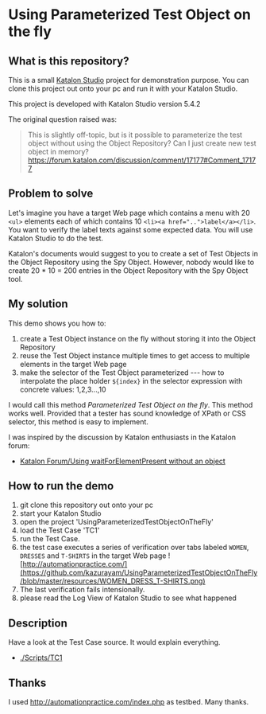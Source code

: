 Using Parameterized Test Object on the fly
==========================================

## What is this repository?

This is a small [Katalon Studio](https://www.katalon.com/) project for demonstration purpose. You can clone this project out onto your pc
and run it with your Katalon Studio.

This project is developed with Katalon Studio version 5.4.2

The original question raised was:

>This is slightly off-topic, but is it possible to parameterize the test object without using the Object Repository?
Can I just create new test object in memory?
>https://forum.katalon.com/discussion/comment/17177#Comment_17177

## Problem to solve

Let's imagine you have a target Web page which contains a menu with 20 `<ul>` elements each of which contains 10 `<li><a href="..">label</a></li>`. You want to verify the label texts against some expected data. You will use Katalon Studio to do the test.

Katalon's documents would suggest to you to create a set of Test Objects in the Object Repository using the Spy Object. However, nobody would like to  create 20 * 10 = 200 entries in the Object Repository with the Spy Object tool.

## My solution

This demo shows you how to:

1. create a Test Object instance on the fly without storing it into the Object Repository
2. reuse the Test Object instance multiple times to get access to multiple elements in the target Web page
3. make the selector of the Test Object parameterized --- how to interpolate the place holder `${index}` in the selector expression with concrete values: 1,2,3...,10

I would call this method *Parameterized Test Object on the fly*. This method works well. Provided that a tester has sound knowledge of XPath or CSS selector, this method is easy to implement.

I was inspired by the discussion by Katalon enthusiasts in the Katalon forum:
- [Katalon Forum/Using waitForElementPresent without an object]( https://forum.katalon.com/discussion/5852/using-waitforelementpresent-without-an-object)

## How to run the demo

1. git clone this repository out onto your pc
2. start your Katalon Studio
3. open the project 'UsingParameterizedTestObjectOnTheFly'
4. load the Test Case 'TC1'
5. run the Test Case.
6. the test case executes a series of verification over tabs labeled `WOMEN`, `DRESSES` and `T-SHIRTS` in the target Web page  ![http://automationpractice.com/](https://github.com/kazurayam/UsingParameterizedTestObjectOnTheFly/blob/master/resources/WOMEN_DRESS_T-SHIRTS.png)
7. The last verification fails  intensionally.
8. please read the Log View of Katalon Studio to see what happened

## Description

Have a look at the Test Case source. It would explain everything.
- [./Scripts/TC1](https://github.com/kazurayam/UsingParameterizedTestObjectOnTheFly/blob/master/Scripts/TC1/Script1529021746181.groovy)


## Thanks

I used http://automationpractice.com/index.php as testbed. Many thanks.
